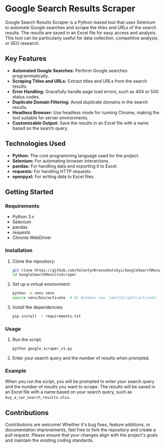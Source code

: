 # Google Search Results Scraper

Google Search Results Scraper is a Python-based tool that uses Selenium to automate Google searches and scrape the titles and URLs of the search results. The results are saved in an Excel file for easy access and analysis. This tool can be particularly useful for data collection, competitive analysis, or SEO research.

## Key Features

- **Automated Google Searches:** Perform Google searches programmatically.
- **Scraping Titles and URLs:** Extract titles and URLs from the search results.
- **Error Handling:** Gracefully handle page load errors, such as 404 or 500 status codes.
- **Duplicate Domain Filtering:** Avoid duplicate domains in the search results.
- **Headless Browser:** Use headless mode for running Chrome, making the tool suitable for server environments.
- **Customizable Output:** Save the results in an Excel file with a name based on the search query.

## Technologies Used

- **Python:** The core programming language used for the project.
- **Selenium:** For automating browser interactions.
- **pandas:** For handling data and exporting it to Excel.
- **requests:** For handling HTTP requests.
- **openpyxl:** For writing data to Excel files.

## Getting Started

### Requirements

- Python 3.x
- Selenium
- pandas
- requests
- Chrome WebDriver

### Installation

1. Clone the repository:
    ```sh
    git clone https://github.com/ValentynKrasnokutskyi/GoogleSearchResultsScraper.git
    cd GoogleSearchResultsScraper
    ```

2. Set up a virtual environment:
    ```sh
    python -m venv venv
    source venv/bin/activate  # On Windows use `venv\Scripts\activate`
    ```

3. Install the dependencies:
    ```sh
    pip install -r requirements.txt
    ```

### Usage

1. Run the script:
    ```sh
    python google_scraper_v1.py
    ```

2. Enter your search query and the number of results when prompted.

### Example

When you run the script, you will be prompted to enter your search query and the number of results you want to scrape. The results will be saved in an Excel file with a name based on your search query, such as `buy_a_car_search_results.xlsx`.

## Contributions

Contributions are welcome! Whether it's bug fixes, feature additions, or documentation improvements, feel free to fork the repository and create a pull request. Please ensure that your changes align with the project's goals and maintain the existing coding standards.
